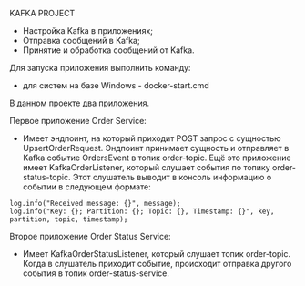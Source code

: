   KAFKA PROJECT
  - Настройка Kafka в приложениях;
  - Отправка сообщений в Kafka;
  - Принятие и обработка сообщений от Kafka.

Для запуска приложения выполнить команду:
 - для систем на базе Windows - docker-start.cmd

В данном проекте два приложения.

Первое приложение Order Service:
   -  Имеет эндпоинт, на который приходит POST запрос с сущностью UpsertOrderRequest.
    Эндпоинт принимает сущность и отправляет в Kafka событие OrdersEvent в топик 
    order-topic. Ещё это приложение имеет KafkaOrderListener, который слушает события по
    топику order-status-topic. Этот слушатель выводит в консоль информацию о событии в
    следующем формате:

    log.info("Received message: {}", message);
    log.info("Key: {}; Partition: {}; Topic: {}, Timestamp: {}", key, partition, topic, timestamp);


Второе приложение Order Status Service:

   - Имеет KafkaOrderStatusListener, который слушает топик order-topic. 
    Когда в слушатель приходит событие, происходит отправка другого события в топик order-status-service.